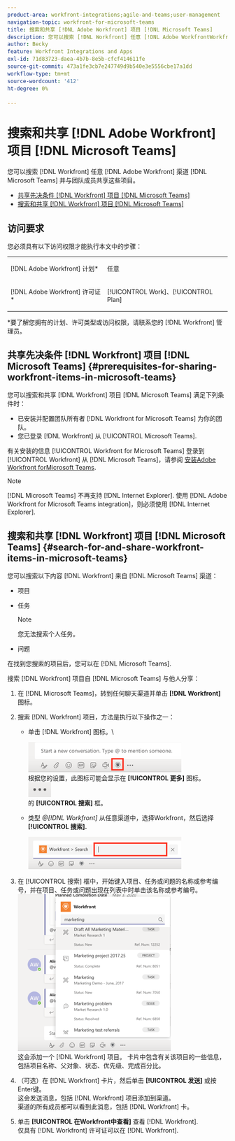 ```yaml
---
product-area: workfront-integrations;agile-and-teams;user-management
navigation-topic: workfront-for-microsoft-teams
title: 搜索和共享 [!DNL Adobe Workfront] 项目 [!DNL Microsoft Teams]
description: 您可以搜索 [!DNL Workfront] 任意 [!DNL Adobe WorkfrontWorkfront] 渠道 [!DNL Microsoft Teams] 并与团队成员共享这些项目。
author: Becky
feature: Workfront Integrations and Apps
exl-id: 71d83723-daea-4b7b-8e5b-cfcf414611fe
source-git-commit: 473a1fe3cb7e247749d9b540e3e5556cbe17a1dd
workflow-type: tm+mt
source-wordcount: '412'
ht-degree: 0%

---
```


# 搜索和共享 [!DNL Adobe Workfront] 项目 [!DNL Microsoft Teams]

您可以搜索 [!DNL Workfront] 任意 [!DNL Adobe Workfront] 渠道 [!DNL Microsoft Teams] 并与团队成员共享这些项目。

* [共享先决条件 [!DNL Workfront] 项目 [!DNL Microsoft Teams]](#prerequisites-for-sharing-workfront-items-in-microsoft-teams-prerequisites-for-sharing-workfront-items-in-microsoft-teams)
* [搜索和共享 [!DNL Workfront] 项目 [!DNL Microsoft Teams]](#search-for-and-share-adobe-workfront-items-in-microsoft-teams)

## 访问要求

您必须具有以下访问权限才能执行本文中的步骤：

<table style="table-layout:auto"> 
 <col> 
 <col> 
 <tbody> 
  <tr> 
   <td role="rowheader">[!DNL Adobe Workfront] 计划*</td> 
   <td> <p>任意</p> </td> 
  </tr> 
  <tr> 
   <td role="rowheader">[!DNL Adobe Workfront] 许可证*</td> 
   <td> <p>[!UICONTROL Work]、[!UICONTROL Plan]</p> </td> 
  </tr> 
 </tbody> 
</table>

&#42;要了解您拥有的计划、许可类型或访问权限，请联系您的 [!DNL Workfront] 管理员。

## 共享先决条件 [!DNL Workfront] 项目 [!DNL Microsoft Teams] {#prerequisites-for-sharing-workfront-items-in-microsoft-teams}

您可以搜索和共享 [!DNL Workfront] 项目 [!DNL Microsoft Teams] 满足下列条件时：

* 已安装并配置团队所有者 [!DNL Workfront for Microsoft Teams] 为你的团队。
* 您已登录 [!DNL Workfront] 从 [!UICONTROL Microsoft Teams].

有关安装的信息 [!UICONTROL Workfront for Microsoft Teams] 登录到 [!UICONTROL Workfront] 从 [!DNL Microsoft Teams]，请参阅 [安装Adobe Workfront forMicrosoft Teams](../../workfront-integrations-and-apps/using-workfront-with-microsoft-teams/install-workfront-ms-teams.md).

>[!NOTE]
>
>[!DNL Microsoft Teams] 不再支持 [!DNL Internet Explorer]. 使用 [!DNL Adobe Workfront for Microsoft Teams integration]，则必须使用 [!DNL Internet Explorer].


## 搜索和共享 [!DNL Workfront] 项目 [!DNL Microsoft Teams] {#search-for-and-share-workfront-items-in-microsoft-teams}

您可以搜索以下内容 [!DNL Workfront] 来自 [!DNL Microsoft Teams] 渠道：

* 项目
* 任务

   >[!NOTE]
   >
   >您无法搜索个人任务。

* 问题

在找到您搜索的项目后，您可以在 [!DNL Microsoft Teams].

搜索 [!DNL Workfront] 项目自 [!DNL Microsoft Teams] 与他人分享：

1. 在 [!DNL Microsoft Teams]，转到任何聊天渠道并单击 **[!DNL Workfront]** 图标。
1. 搜索 [!DNL Workfront] 项目，方法是执行以下操作之一：

   * 单击 [!DNL Workfront] 图标。\

      ![ms_teams_workfront_pinned_icon_highlight_png](assets/ms-teams-workfront-pinned-icon-highlight-350x69.png)\
      根据您的设置，此图标可能会显示在 **[!UICONTROL 更多]** 图标。\
      ![more_icon.png](assets/more-icon-52x34.png)\
      的 **[!UICONTROL 搜索]** 框。

   * 类型 *@[!DNL Workfront]* 从任意渠道中，选择Workfront，然后选择 **[!UICONTROL 搜索].**

      ![ms_teams_search_from_command.png](assets/ms-teams-search-from-command-350x74.png)

1. 在 [!UICONTROL 搜索] 框中，开始键入项目、任务或问题的名称或参考编号，并在项目、任务或问题出现在列表中时单击该名称或参考编号。\
   ![ms_teams_searching_for_items.png](assets/ms-teams-searching-for-items-350x359.png)\
   这会添加一个 [!DNL Workfront] 项目。 卡片中包含有关该项目的一些信息，包括项目名称、父对象、状态、优先级、完成百分比。

1. （可选）在 [!DNL Workfront] 卡片，然后单击 **[!UICONTROL 发送]** 或按Enter键。\
   这会发送消息，包括 [!DNL Workfront] 项目添加到渠道。\
   渠道的所有成员都可以看到此消息，包括 [!DNL Workfront] 卡。

1. 单击 **[!UICONTROL 在Workfront中查看]** 查看 [!DNL Workfront].\
   仅具有 [!DNL Workfront] 许可证可以在 [!DNL Workfront].
